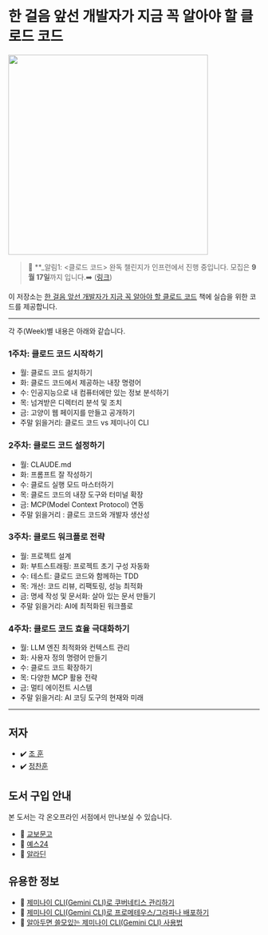 # 한 걸음 앞선 개발자가 지금 꼭 알아야 할 클로드 코드 
<a href="https://product.kyobobook.co.kr/detail/S000217402731">
<img src="https://contents.kyobobook.co.kr/sih/fit-in/458x0/pdt/9791140715725.jpg" width="400">
</a>
</br>

> 🔔 **_알림1: <클로드 코드> 완독 챌린지가 인프런에서 진행 중입니다. 모집은 **9월 17일**까지 입니다.➡️ ([링크](https://www.inflearn.com/challenge/4%EC%A3%BC-%EA%B3%BC%EC%A0%95-%ED%95%9C-%EA%B1%B8%EC%9D%8C-%EC%95%9E%EC%84%A0-%EA%B0%9C%EB%B0%9C%EC%9E%90%EB%A5%BC-%EC%9C%84))

이 저장소는 [한 걸음 앞선 개발자가 지금 꼭 알아야  할 클로드  코드](https://www.yes24.com/product/goods/152379887) 책에 실습을 위한 코드를 제공합니다.

---

각 주(Week)별 내용은 아래와 같습니다.

### 1주차: 클로드  코드 시작하기  
  - 월: 클로드 코드 설치하기 
  - 화: 클로드 코드에서 제공하는 내장 명령어 
  - 수: 인공지능으로 내 컴퓨터에만 있는 정보 분석하기
  - 목: 넘겨받은 디렉터리 분석 및 조치  
  - 금: 고양이 웹 페이지를 만들고 공개하기 
  - 주말 읽을거리: 클로드 코드 vs 제미나이 CLI 

### 2주차: 클로드 코드 설정하기
  - 월: CLAUDE.md  
  - 화: 프롬프트 잘 작성하기  
  - 수: 클로드 실행 모드 마스터하기 
  - 목: 클로드 코드의 내장 도구와 터미널 확장
  - 금: MCP(Model Context Protocol) 연동 
  - 주말 읽을거리 : 클로드 코드와 개발자 생산성 

### 3주차: 클로드 워크플로 전략 
  - 월: 프로젝트 설계 
  - 화: 부트스트래핑: 프로젝트 초기 구성 자동화
  - 수: 테스트: 클로드 코드와 함께하는 TDD 
  - 목: 개선: 코드 리뷰, 리팩토링, 성능 최적화 
  - 금: 명세 작성 및 문서화: 살아 있는 문서 만들기 
  - 주말 읽을거리: AI에 최적화된 워크플로 

### 4주차: 클로드 코드 효율 극대화하기
  - 월: LLM 엔진 최적화와 컨텍스트 관리 
  - 화: 사용자 정의 명령어 만들기
  - 수: 클로드 코드 확장하기 
  - 목: 다양한 MCP 활용 전략 
  - 금: 멀티 에이전트 시스템 
  - 주말 읽을거리: AI 코딩 도구의 현재와 미래

---

## 저자
- ✔️   [조 훈](https://github.com/sysnet4admin)
- ✔️   [정찬훈](https://github.com/keyolk)

## 도서 구입 안내
본 도서는 각 온오프라인 서점에서 만나보실 수 있습니다.
- 📍  [교보문고](https://gilbut.co/c/25087705fh)
- 📍  [예스24](https://gilbut.co/c/25089736aH)
- 📍  [알라딘](https://gilbut.co/c/25082385Mq)


## 유용한 정보
-  📜 [제미나이 CLI(Gemini CLI)로 쿠버네티스 관리하기](https://yozm.wishket.com/magazine/detail/3228/)
-  📜 [제미나이 CLI(Gemini CLI)로 프로메테우스/그라파나 배포하기](https://yozm.wishket.com/magazine/detail/3239/)
-  📜 [알아두면 쓸모있는 제미나이 CLI(Gemini CLI) 사용법](https://yozm.wishket.com/magazine/detail/3259/)


